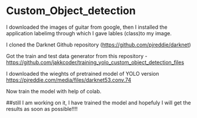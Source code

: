 # Custom_Object_detection

 I downloaded the images of guitar from google, then I installed the application labelimg through which I gave lables (class)to my image.
 
 I cloned the Darknet Github repository (https://github.com/pjreddie/darknet)
 
 Got the train and test data generator from this repository -https://github.com/jakkcoder/training_yolo_custom_object_detection_files
 
 I downloaded the wieghts of pretrained model of YOLO version https://pjreddie.com/media/files/darknet53.conv.74
 
 Now train the model with help of colab.
 
 ##still I am working on it, I have trained the model and hopefuly I will get the results as soon as possible!!!!
